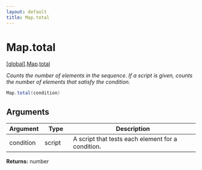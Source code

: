 ```yaml
---
layout: default
title: Map.total
---
```


# Map.total

[\[global\]]({{site.baseurl}}/docs/).[Map]({{site.baseurl}}/docs/Map/).[total]({{site.baseurl}}/docs/Map/total/)

_Counts the number of elements in the sequence. If a script is given, counts the number of elements that satisfy the condition._

```cs
Map.total(condition)
```

## Arguments

<table>
  <col width="15%">
  <col width="15%">
  <thead>
    <tr>
      <th>Argument</th>
      <th>Type</th>
      <th>Description</th>
    </tr>
  </thead>
  <tbody>
    <tr>
      <td>condition</td>
      <td>script</td>
      <td>A script that tests each element for a condition.</td>
    </tr>
  </tbody>
</table>

**Returns:** number
